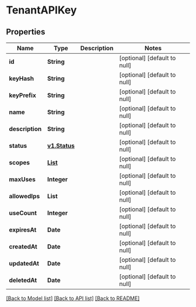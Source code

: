 # TenantAPIKey
## Properties

| Name | Type | Description | Notes |
|------------ | ------------- | ------------- | -------------|
| **id** | **String** |  | [optional] [default to null] |
| **keyHash** | **String** |  | [optional] [default to null] |
| **keyPrefix** | **String** |  | [optional] [default to null] |
| **name** | **String** |  | [optional] [default to null] |
| **description** | **String** |  | [optional] [default to null] |
| **status** | [**v1.Status**](v1.Status.md) |  | [optional] [default to null] |
| **scopes** | [**List**](TenantAPIKeyScope.md) |  | [optional] [default to null] |
| **maxUses** | **Integer** |  | [optional] [default to null] |
| **allowedIps** | **List** |  | [optional] [default to null] |
| **useCount** | **Integer** |  | [optional] [default to null] |
| **expiresAt** | **Date** |  | [optional] [default to null] |
| **createdAt** | **Date** |  | [optional] [default to null] |
| **updatedAt** | **Date** |  | [optional] [default to null] |
| **deletedAt** | **Date** |  | [optional] [default to null] |

[[Back to Model list]](../README.md#documentation-for-models) [[Back to API list]](../README.md#documentation-for-api-endpoints) [[Back to README]](../README.md)

